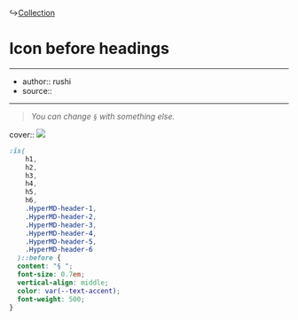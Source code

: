 ↪[Collection](Collection.md)

# Icon before headings

---

- author:: rushi
- source::

---

> _You can change `§` with something else._

cover:: ![](https://i.imgur.com/ocKrrzy.png)

```css
:is(
    h1,
    h2,
    h3,
    h4,
    h5,
    h6,
    .HyperMD-header-1,
    .HyperMD-header-2,
    .HyperMD-header-3,
    .HyperMD-header-4,
    .HyperMD-header-5,
    .HyperMD-header-6
  )::before {
  content: "§ ";
  font-size: 0.7em;
  vertical-align: middle;
  color: var(--text-accent);
  font-weight: 500;
}
```
